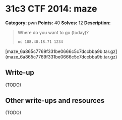 # 31c3 CTF 2014: maze

**Category:** pwn
**Points:** 40
**Solves:** 12
**Description:**

> Where do you want to go (today)? 
> ```bash
> nc 188.40.18.71 1234
> ```
[maze_6a865c7769f331be0666c5c7dccbba9b.tar.gz] (maze_6a865c7769f331be0666c5c7dccbba9b.tar.gz)

## Write-up

(TODO)

## Other write-ups and resources

(TODO)

